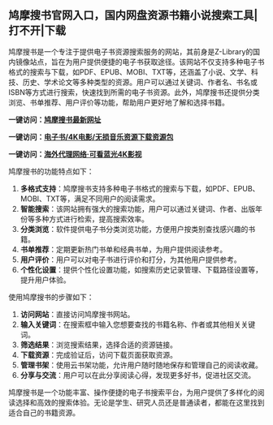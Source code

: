 <h2>鸠摩搜书官网入口，国内网盘资源书籍小说搜索工具|打不开|下载</h2>
<p>鸠摩搜书是一个专注于提供电子书资源搜索服务的网站，其前身是Z-Library的国内镜像站点，旨在为用户提供便捷的电子书获取途径。该网站不仅支持多种电子书格式的搜索与下载，如PDF、EPUB、MOBI、TXT等，还涵盖了小说、文学、科技、历史、学术论文等多种类型的资源。用户可以通过关键词、作者名、书名或ISBN等方式进行搜索，快速找到所需的电子书资源。此外，鸠摩搜书还提供分类浏览、书单推荐、用户评价等功能，帮助用户更好地了解和选择书籍。</p>
<p><strong>一键访问：</strong><a href="https://www.imi123.cn/sites/1658.html" target="_blank"><strong>鸠摩搜书最新网址</strong></a></p>
<p><strong>一键访问：</strong><a href="https://wangpanziyuan.pages.dev/" target="_blank"><strong>电子书/4K电影/无损音乐资源下载资源包</strong></a></p>
<p><strong>一键访问：</strong><a href="http://ip.harmonylink.net/share/e82025" target="_blank"><strong>海外代理网络·可看蓝光4K影视</strong></a></p>
<p>鸠摩搜书的功能特点如下：</p>
<ol>
  <li><strong>多格式支持</strong>：鸠摩搜书支持多种电子书格式的搜索与下载，如PDF、EPUB、MOBI、TXT等，满足不同用户的阅读需求。</li>
  <li><strong>智能搜索</strong>：该网站拥有强大的搜索功能，用户可以通过关键词、作者、出版年份等多种方式进行检索，提高搜索效率。</li>
  <li><strong>分类浏览</strong>：软件提供电子书分类浏览功能，方便用户按类别查找感兴趣的书籍。</li>
  <li><strong>书单推荐</strong>：定期更新热门书单和经典书单，为用户提供阅读参考。</li>
  <li><strong>用户评价</strong>：用户可以对电子书进行评价和打分，为其他用户提供参考。</li>
  <li><strong>个性化设置</strong>：提供个性化设置功能，如搜索历史记录管理、下载路径设置等，提升用户体验。</li>
</ol>
<p>使用鸠摩搜书的步骤如下：</p>
<ol>
  <li><strong>访问网站</strong>：直接访问鸠摩搜书网站。</li>
  <li><strong>输入关键词</strong>：在搜索框中输入您想要查找的书籍名称、作者或其他相关关键词。</li>
  <li><strong>筛选结果</strong>：浏览搜索结果，选择合适的资源链接。</li>
  <li><strong>下载资源</strong>：完成验证后，访问下载页面获取资源。</li>
  <li><strong>管理书架</strong>：使用云书架功能，允许用户随时随地保存和管理自己的阅读收藏。</li>
  <li><strong>分享与交流</strong>：用户可以在此分享阅读心得，发现更多好书，促进社区交流。</li>
</ol>
<p>鸠摩搜书是一个功能丰富、操作便捷的电子书搜索平台，为用户提供了多样化的阅读选择和高效的搜索体验。无论是学生、研究人员还是普通读者，都能在这里找到适合自己的书籍资源。</p>
